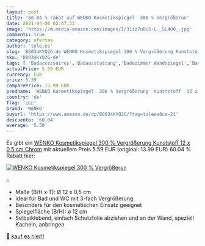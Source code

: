```yaml
---
layout: post
title: '60.04 % rabat auf WENKO Kosmetikspiegel  300 % Vergrößerun'
date: 2021-04-06 02:47:33
image: 'https://m.media-amazon.com/images/I/31iz7uOuS-L._SL400_.jpg'
comments: true
category: ofertas
author: 'tole.es'
slug: 'B0034KYQ2G-de WENKO Kosmetikspiegel 300 % Vergrößerung Kunststoff 12 x...'
sku: 'B0034KYQ2G-de'
tags: [ 'Badaccessoires','Badausstattung','Badezimmer Wandspiegel','Badspiegel','Küche, Haushalt & Wohnen','wenko', ]
actualPrice: 5.59 EUR
currency: EUR
price: 5.59
comparePrice: 13.99 EUR
prodname: 'WENKO Kosmetikspiegel  300 % Vergrößerung  Kunststoff  12 x 0.5 cm  Chrom'
country: 'de'
flag: '🇩🇪'
brand: 'WENKO'
buyurl: 'https://www.amazon.de/dp/B0034KYQ2G/?tag=tolees0ca-21'
descuento: '60.04'
average: '5.59'
---
```


Es gibt ein [WENKO Kosmetikspiegel  300 % Vergrößerung  Kunststoff  12 x 0.5 cm  Chrom](https://www.amazon.de/dp/B0034KYQ2G/?tag=tolees0ca-21) mit aktuellem Preis 5.59 EUR (original: 13.99 EUR) 60.04 % Rabatt hier:

[![WENKO Kosmetikspiegel  300 % Vergrößerun](https://m.media-amazon.com/images/I/31iz7uOuS-L._SL400_.jpg)](https://www.amazon.de/dp/B0034KYQ2G/?tag=tolees0ca-21)

ℹ️:

- Maße (B/H x T): Ø 12 x 0,5 cm
- Ideal für Bad und WC mit 3-fach Vergrößerung
- Besonders für den kosmetischen Einsatz geeignet
- Spiegelfläche (B/H): ø 12 cm
- Selbstklebend, einfach Schutzfolie abziehen und an der Wand, speziell Kacheln, anbringen

[🛒 kauf es hier!!](https://www.amazon.de/dp/B0034KYQ2G/?tag=tolees0ca-21)
